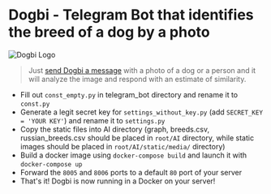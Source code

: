 # Dogbi - Telegram Bot that identifies the breed of a dog by a photo
![Dogbi Logo](https://scontent-frt3-2.xx.fbcdn.net/v/t1.0-9/38821307_509586642798742_7492497944529076224_n.jpg?_nc_cat=0&oh=6ac5cccea7415a7182ade58e69170a65&oe=5BF70969)
> Just [send Dogbi a message](https://t.me/breed_identifier_bot) with a photo of a dog or a person and it will analyze the image and respond with an estimate of similarity. 

* Fill out `const_empty.py` in telegram_bot directory and rename it to `const.py`</br>
* Generate a legit secret key for `settings_without_key.py` (add `SECRET_KEY = 'YOUR KEY'`) and rename it to `settings.py` </br>
* Copy the static files into AI directory (graph, breeds.csv, russian_breeds.csv should be placed in  `root/AI` directory, while static images should be placed in `root/AI/static/media/` directory)
* Build a docker image using `docker-compose build` and launch it with `docker-compose up` </br>
* Forward the `8005` and `8006` ports to a default `80` port of your server
* That's it! Dogbi is now running in a Docker on your server!
